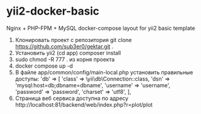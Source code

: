 # yii2-docker-basic
Nginx + PHP-FPM + MySQL docker-compose layout for yii2 basic template

1. Клонировать проект с репозитория git clone https://github.com/sub3er0/gektar.git .
2. Установить yii2 (cd app) composer install
3. sudo chmod -R 777 . из корня проекта
4. docker compose up -d
5. В файле app/common/config/main-local.php установить правильные доступы:
   'db' => [
   'class' => \yii\db\Connection::class,
   'dsn' => 'mysql:host=db;dbname=dbname',
   'username' => 'username',
   'password' => 'password',
   'charset' => 'utf8',
   ],
6. Страница веб сервиса доступна по адресу http://localhost:81/backend/web/index.php?r=plot/plot